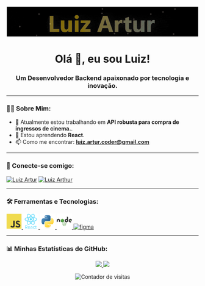<p align="center">
  <img src="https://github.com/LuizArtur29/LuizArtur29/blob/main/Animao-ezgif.com-optimize.gif" alt="Banner animado com meu nome e especialidade"/>
</p>

<h1 align="center">Olá 👋, eu sou Luiz!</h1>
<h3 align="center">Um Desenvolvedor Backend apaixonado por tecnologia e inovação.</h3>

---

### 👨‍💻 Sobre Mim:
- 🔭 Atualmente estou trabalhando em **API robusta para compra de ingressos de cinema.**.
- 🌱 Estou aprendendo **React**.
- 📫 Como me encontrar: **luiz.artur.coder@gmail.com**

---

### 🤝 Conecte-se comigo:
<p align="left">
<a href="www.linkedin.com/in/luiz-artur" target="blank"><img align="center" src="https://raw.githubusercontent.com/rahuldkjain/github-profile-readme-generator/master/src/images/icons/Social/linked-in-alt.svg" alt="Luiz Artur" height="30" width="40" /></a>
<a href="https://www.instagram.com/luiz_arthur29" target="blank"><img align="center" src="https://raw.githubusercontent.com/rahuldkjain/github-profile-readme-generator/master/src/images/icons/Social/instagram.svg" alt="Luiz Arthur" height="30" width="40" /></a>
</p>

---

### 🛠️ Ferramentas e Tecnologias:
<p align="left">
  <a href="https://developer.mozilla.org/en-US/docs/Web/JavaScript" target="_blank" rel="noreferrer">
    <img src="https://raw.githubusercontent.com/devicons/devicon/master/icons/javascript/javascript-original.svg" alt="javascript" width="40" height="40"/>
  </a>
  <a href="https://reactjs.org/" target="_blank" rel="noreferrer">
    <img src="https://raw.githubusercontent.com/devicons/devicon/master/icons/react/react-original-wordmark.svg" alt="react" width="40" height="40"/>
  </a>
  <a href="https://www.python.org" target="_blank" rel="noreferrer">
    <img src="https://raw.githubusercontent.com/devicons/devicon/master/icons/python/python-original.svg" alt="python" width="40" height="40"/>
  </a>
  <a href="https://nodejs.org" target="_blank" rel="noreferrer">
    <img src="https://raw.githubusercontent.com/devicons/devicon/master/icons/nodejs/nodejs-original-wordmark.svg" alt="nodejs" width="40" height="40"/>
  </a>
  <a href="https://www.figma.com/" target="_blank" rel="noreferrer">
    <img src="https://www.vectorlogo.zone/logos/figma/figma-icon.svg" alt="figma" width="40" height="40"/>
  </a>
</p>

---

### 📊 Minhas Estatísticas do GitHub:
<p align="center">
  <a href="https://github.com/LuizArtur29">
    <img height="180em" src="https://github-readme-stats.vercel.app/api?username=SEU-USERNAME-AQUI&show_icons=true&theme=dracula&include_all_commits=true&count_private=true"/>
    <img height="180em" src="https://github-readme-stats.vercel.app/api/top-langs/?username=SEU-USERNAME-AQUI&layout=compact&langs_count=7&theme=dracula"/>
  </a>
</p>

<p align="center">
  <img src="https://komarev.com/ghpvc/?username=SEU-USERNAME-AQUI&style=flat-square&color=blue" alt="Contador de visitas"/>
</p>
